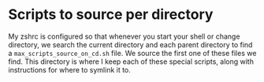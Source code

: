 # Scripts to source per directory

My zshrc is configured so that whenever you start your shell or change
directory, we search the current directory and each parent directory to find a
`max_scripts_source_on_cd.sh` file.  We source the first one of these files we
find.  This directory is where I keep each of these special scripts, along with
instructions for where to symlink it to.
